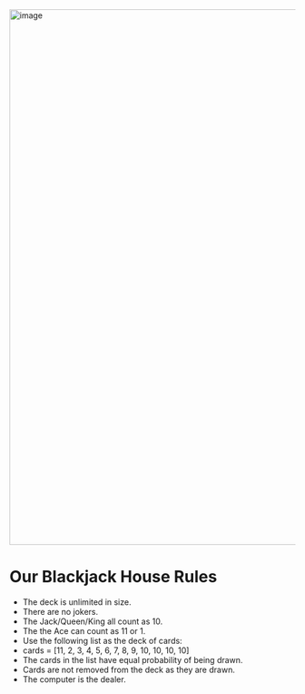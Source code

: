 <img width="942" alt="image" src="https://github.com/SaadNoor01/Projects/assets/174381924/53310a79-6b0f-4f06-8bb4-a6f0a6521f2b">

# Our Blackjack House Rules #

* The deck is unlimited in size. 
* There are no jokers. 
* The Jack/Queen/King all count as 10.
* The the Ace can count as 11 or 1.
* Use the following list as the deck of cards:
* cards = [11, 2, 3, 4, 5, 6, 7, 8, 9, 10, 10, 10, 10]
* The cards in the list have equal probability of being drawn.
* Cards are not removed from the deck as they are drawn.
* The computer is the dealer.
